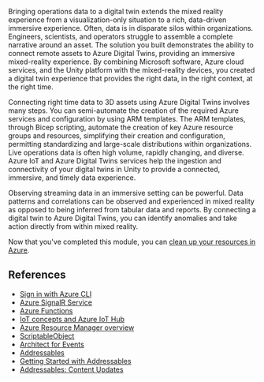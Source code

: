 Bringing operations data to a digital twin extends the mixed reality experience from a visualization-only situation to a rich, data-driven immersive experience. Often, data is in disparate silos within organizations. Engineers, scientists, and operators struggle to assemble a complete narrative around an asset. The solution you built demonstrates the ability to connect remote assets to Azure Digital Twins, providing an immersive mixed-reality experience. By combining Microsoft software, Azure cloud services, and the Unity platform with the mixed-reality devices, you created a digital twin experience that provides the right data, in the right context, at the right time.

Connecting right time data to 3D assets using Azure Digital Twins involves many steps. You can semi-automate the creation of the required Azure services and configuration by using ARM templates. The ARM templates, through Bicep scripting, automate the creation of key Azure resource groups and resources, simplifying their creation and configuration, permitting standardizing and large-scale distributions within organizations. Live operations data is often high volume, rapidly changing, and diverse. Azure IoT and Azure Digital Twins services help the ingestion and connectivity of your digital twins in Unity to provide a connected, immersive, and timely data experience.

Observing streaming data in an immersive setting can be powerful. Data patterns and correlations can be observed and experienced in mixed reality as opposed to being inferred from tabular data and reports. By connecting a digital twin to Azure Digital Twins, you can identify anomalies and take action directly from within mixed reality.

Now that you've completed this module, you can [clean up your resources in Azure](/azure/azure-resource-manager/management/manage-resources-portal#delete-resources).

## References

* [Sign in with Azure CLI](/cli/azure/authenticate-azure-cli)
* [Azure SignalR Service](https://azure.microsoft.com/services/signalr-service/)
* [Azure Functions](https://azure.microsoft.com/services/functions/)
* [IoT concepts and Azure IoT Hub](/azure/iot-hub/iot-concepts-and-iot-hub)
* [Azure Resource Manager overview](/azure/azure-resource-manager/management/overview)
* [ScriptableObject](https://docs.unity3d.com/Manual/class-ScriptableObject.html)
* [Architect for Events](https://unity.com/how-to/architect-game-code-scriptable-objects#architect-events)
* [Addressables](https://docs.unity3d.com/Manual/com.unity.addressables.html)
* [Getting Started with Addressables](https://learn.unity.com/project/getting-started-with-addressables)
* [Addressables: Content Updates](https://learn.unity.com/tutorial/addressables-content-updates)
